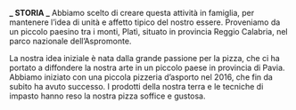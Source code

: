 **_ STORIA _**
Abbiamo scelto di creare questa attività in famiglia, per mantenere l’idea di unità e affetto tipico del nostro essere. Proveniamo da un piccolo paesino tra i monti, Platì, situato in provincia Reggio Calabria, nel parco nazionale dell’Aspromonte.

La nostra idea iniziale è nata dalla grande passione per la pizza, che ci ha portato a diffondere la nostra arte in un piccolo paese in provincia di Pavia. Abbiamo iniziato con una piccola pizzeria d’asporto nel 2016, che fin da subito ha avuto successo. I prodotti della nostra terra e le tecniche di impasto hanno reso la nostra pizza soffice e gustosa.

